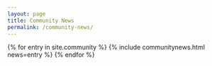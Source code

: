 ```yaml
---
layout: page
title: Community News
permalink: /community-news/
---
```


{% for entry in site.community %}
{% include communitynews.html news=entry %}
{% endfor %}
